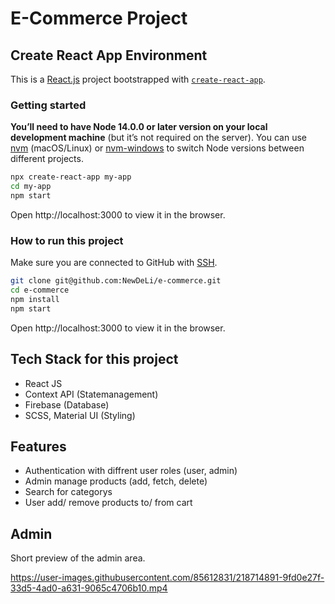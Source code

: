 # E-Commerce Project

## Create React App Environment  
This is a [React.js](https://reactjs.org/) project bootstrapped with [`create-react-app`](https://github.com/facebook/create-react-app/blob/main/README.md).
### Getting started  
**You’ll need to have Node 14.0.0 or later version on your local development machine** (but it’s not required on the server). You can use [nvm](https://github.com/creationix/nvm#installation) (macOS/Linux) or [nvm-windows](https://github.com/coreybutler/nvm-windows#node-version-manager-nvm-for-windows) to switch Node versions between different projects.
```sh
npx create-react-app my-app
cd my-app
npm start
```  
Open http://localhost:3000 to view it in the browser.
### How to run this project  
Make sure you are connected to GitHub with [SSH](https://docs.github.com/en/authentication/connecting-to-github-with-ssh).
```sh
git clone git@github.com:NewDeLi/e-commerce.git
cd e-commerce
npm install
npm start
```  
Open http://localhost:3000 to view it in the browser.

## Tech Stack for this project

- React JS 
- Context API (Statemanagement)
- Firebase (Database)
- SCSS, Material UI (Styling)

## Features

- Authentication with diffrent user roles (user, admin)
- Admin manage products (add, fetch, delete)
- Search for categorys
- User add/ remove products to/ from cart  

## Admin 

Short preview of the admin area.

https://user-images.githubusercontent.com/85612831/218714891-9fd0e27f-33d5-4ad0-a631-9065c4706b10.mp4







